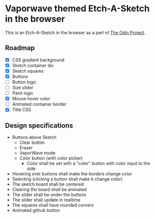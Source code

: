 # Vaporwave themed Etch-A-Sketch in the browser

This is an Etch-A-Sketch in the browser as a part of [The Odin Project](https://www.theodinproject.com/lessons/foundations-etch-a-sketch).

## Roadmap

- [x] CSS gradient background
- [x] Sketch container div
- [x] Sketch squares
- [x] Buttons
- [ ] Button logic
- [ ] Size slider
- [ ] Paint logic
- [x] Mouse hover color
- [ ] Animated container border
- [x] Title CSS

## Design specifications

- Buttons above Sketch
  - Clear button
  - Eraser
  - VaporWave mode
  - Color button (with color picker)
    - Color shall be set with a "color" button with color input to the side
- Hovering over buttons shall make the borders change color
- Selecting (clicking a button shall make it change color)
- The sketch board shall be centered
- Clearing the board shall be animated
- The slider shall be under the buttons
- The slider shall update in realtime
- The squares shall have rounded corners
- Animated github button
